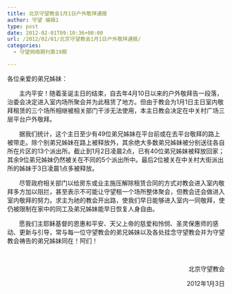 ```yaml
---
title: 北京守望教会1月1日户外敬拜通报
author: 守望 编辑1
type: post
date: 2012-02-01T09:10:36+00:00
url: /2012/02/01/北京守望教会1月1日户外敬拜通报/
categories:
  - 守望网络期刊第19期

---
```

各位亲爱的弟兄姊妹：

       主内平安！随着圣诞主日的结束，自去年4月10日以来的户外敬拜告一段落，治委会决定进入室内场所聚会并为此租赁了地方。但由于教会为1月1日主日室内敬拜租赁的三个场所相继被相关部门干涉无法使用，本主日教会决定在中关村广场三层平台户外敬拜。<!--more-->

       据我们统计，这个主日至少有49位弟兄姊妹在平台前或在去平台敬拜的路上被带走。除个别弟兄姊妹在路上被释放外，其余绝大多数弟兄姊妹被分别送往各自所在片区的13个派出所。截止到1月2日凌晨2点，已有40位弟兄姊妹被释放回家；其余9位弟兄姊妹仍然被关在不同的5个派出所中。最后2位被关在中关村大街派出所的姊妹于3日凌晨1点多被释放。

       尽管政府相关部门以给房东或业主施压解除租赁合同的方式对教会进入室内敬拜多方加以阻拦，甚至表示不可能让守望租一个场所整体聚会，但教会还会做进入室内敬拜的努力。求主为祂的教会开出路，使我们早日能够进入室内一同敬拜，使仍被限制在家中的同工及弟兄姊妹能早日恢复人身自由。

       愿我们主耶稣基督的恩惠和平安、天父上帝的慈爱和怜悯、圣灵保惠师的感动、更新与引导，常与每一位守望教会的弟兄姊妹以及各处挂念守望教会并为守望教会祷告的弟兄姊妹同在！阿们！

&nbsp;

<p style="text-align: right;" align="center">
                        北京守望教会
</p>

<p style="text-align: right;" align="center">
                             2012年1月3日
</p>

<p style="text-align: right;">
   
</p>